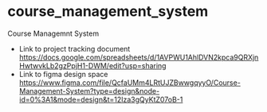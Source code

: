 # course_management_system
Course Managemnt System 

- Link to project tracking document https://docs.google.com/spreadsheets/d/1AVPWU1AhlDVN2kpca9QRXjnHwtwvkLb2gzPpjH1-DWM/edit?usp=sharing
- Link to figma design space https://www.figma.com/file/QcfaUMm4LRtUJZBwwgqyyO/Course-Management-System?type=design&node-id=0%3A1&mode=design&t=12Iza3gQyKtZ07oB-1

